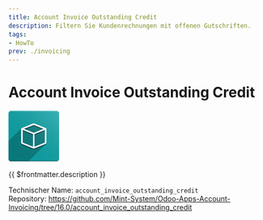 ```yaml
---
title: Account Invoice Outstanding Credit
description: Filtern Sie Kundenrechnungen mit offenen Gutschriften.
tags:
- HowTo
prev: ./invoicing
---
```

# Account Invoice Outstanding Credit

![icon_oms_box](attachments/icon_oms_box.png)

{{ $frontmatter.description }}

Technischer Name: `account_invoice_outstanding_credit`\
Repository: <https://github.com/Mint-System/Odoo-Apps-Account-Invoicing/tree/16.0/account_invoice_outstanding_credit>
